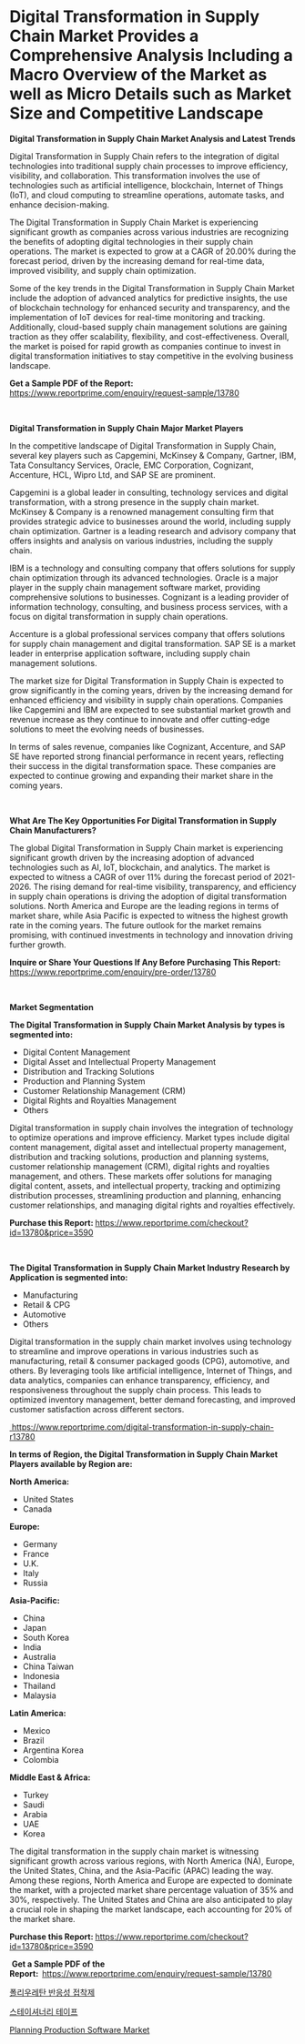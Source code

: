 <p><h1>Digital Transformation in Supply Chain Market Provides a Comprehensive Analysis Including a Macro Overview of the Market as well as Micro Details such as Market Size and Competitive Landscape</h1></p><p><strong>Digital Transformation in Supply Chain Market Analysis and Latest Trends</strong></p>
<p><p>Digital Transformation in Supply Chain refers to the integration of digital technologies into traditional supply chain processes to improve efficiency, visibility, and collaboration. This transformation involves the use of technologies such as artificial intelligence, blockchain, Internet of Things (IoT), and cloud computing to streamline operations, automate tasks, and enhance decision-making.</p><p>The Digital Transformation in Supply Chain Market is experiencing significant growth as companies across various industries are recognizing the benefits of adopting digital technologies in their supply chain operations. The market is expected to grow at a CAGR of 20.00% during the forecast period, driven by the increasing demand for real-time data, improved visibility, and supply chain optimization.</p><p>Some of the key trends in the Digital Transformation in Supply Chain Market include the adoption of advanced analytics for predictive insights, the use of blockchain technology for enhanced security and transparency, and the implementation of IoT devices for real-time monitoring and tracking. Additionally, cloud-based supply chain management solutions are gaining traction as they offer scalability, flexibility, and cost-effectiveness. Overall, the market is poised for rapid growth as companies continue to invest in digital transformation initiatives to stay competitive in the evolving business landscape.</p></p>
<p><strong>Get a Sample PDF of the Report:&nbsp;</strong> <a href="https://www.reportprime.com/enquiry/request-sample/13780">https://www.reportprime.com/enquiry/request-sample/13780</a></p>
<p>&nbsp;</p>
<p><strong>Digital Transformation in Supply Chain Major Market Players</strong></p>
<p><p>In the competitive landscape of Digital Transformation in Supply Chain, several key players such as Capgemini, McKinsey & Company, Gartner, IBM, Tata Consultancy Services, Oracle, EMC Corporation, Cognizant, Accenture, HCL, Wipro Ltd, and SAP SE are prominent. </p><p>Capgemini is a global leader in consulting, technology services and digital transformation, with a strong presence in the supply chain market. McKinsey & Company is a renowned management consulting firm that provides strategic advice to businesses around the world, including supply chain optimization. Gartner is a leading research and advisory company that offers insights and analysis on various industries, including the supply chain.</p><p>IBM is a technology and consulting company that offers solutions for supply chain optimization through its advanced technologies. Oracle is a major player in the supply chain management software market, providing comprehensive solutions to businesses. Cognizant is a leading provider of information technology, consulting, and business process services, with a focus on digital transformation in supply chain operations.</p><p>Accenture is a global professional services company that offers solutions for supply chain management and digital transformation. SAP SE is a market leader in enterprise application software, including supply chain management solutions.</p><p>The market size for Digital Transformation in Supply Chain is expected to grow significantly in the coming years, driven by the increasing demand for enhanced efficiency and visibility in supply chain operations. Companies like Capgemini and IBM are expected to see substantial market growth and revenue increase as they continue to innovate and offer cutting-edge solutions to meet the evolving needs of businesses.</p><p>In terms of sales revenue, companies like Cognizant, Accenture, and SAP SE have reported strong financial performance in recent years, reflecting their success in the digital transformation space. These companies are expected to continue growing and expanding their market share in the coming years.</p></p>
<p>&nbsp;</p>
<p><strong>What Are The Key Opportunities For Digital Transformation in Supply Chain Manufacturers?</strong></p>
<p><p>The global Digital Transformation in Supply Chain market is experiencing significant growth driven by the increasing adoption of advanced technologies such as AI, IoT, blockchain, and analytics. The market is expected to witness a CAGR of over 11% during the forecast period of 2021-2026. The rising demand for real-time visibility, transparency, and efficiency in supply chain operations is driving the adoption of digital transformation solutions. North America and Europe are the leading regions in terms of market share, while Asia Pacific is expected to witness the highest growth rate in the coming years. The future outlook for the market remains promising, with continued investments in technology and innovation driving further growth.</p></p>
<p><strong>Inquire or Share Your Questions If Any Before Purchasing This Report:</strong> <a href="https://www.reportprime.com/enquiry/pre-order/13780">https://www.reportprime.com/enquiry/pre-order/13780</a></p>
<p>&nbsp;</p>
<p><strong>Market Segmentation</strong></p>
<p><strong>The Digital Transformation in Supply Chain Market Analysis by types is segmented into:</strong></p>
<p><ul><li>Digital Content Management</li><li>Digital Asset and Intellectual Property Management</li><li>Distribution and Tracking Solutions</li><li>Production and Planning System</li><li>Customer Relationship Management (CRM)</li><li>Digital Rights and Royalties Management</li><li>Others</li></ul></p>
<p><p>Digital transformation in supply chain involves the integration of technology to optimize operations and improve efficiency. Market types include digital content management, digital asset and intellectual property management, distribution and tracking solutions, production and planning systems, customer relationship management (CRM), digital rights and royalties management, and others. These markets offer solutions for managing digital content, assets, and intellectual property, tracking and optimizing distribution processes, streamlining production and planning, enhancing customer relationships, and managing digital rights and royalties effectively.</p></p>
<p><strong>Purchase this Report:&nbsp;</strong><a href="https://www.reportprime.com/checkout?id=13780&price=3590">https://www.reportprime.com/checkout?id=13780&price=3590</a></p>
<p>&nbsp;</p>
<p><strong>The Digital Transformation in Supply Chain Market Industry Research by Application is segmented into:</strong></p>
<p><ul><li>Manufacturing</li><li>Retail & CPG</li><li>Automotive</li><li>Others</li></ul></p>
<p><p>Digital transformation in the supply chain market involves using technology to streamline and improve operations in various industries such as manufacturing, retail & consumer packaged goods (CPG), automotive, and others. By leveraging tools like artificial intelligence, Internet of Things, and data analytics, companies can enhance transparency, efficiency, and responsiveness throughout the supply chain process. This leads to optimized inventory management, better demand forecasting, and improved customer satisfaction across different sectors.</p></p>
<p><a href="https://www.reportprime.com/digital-transformation-in-supply-chain-r13780">&nbsp;https://www.reportprime.com/digital-transformation-in-supply-chain-r13780</a></p>
<p><strong>In terms of Region, the Digital Transformation in Supply Chain Market Players available by Region are:</strong></p>
<p>
    <p> <strong> North America: </strong>
        <ul>
            <li>United States</li>
            <li>Canada</li>
        </ul>
        </p> 
    <p> <strong> Europe: </strong>
        <ul>
            <li>Germany</li>
            <li>France</li>
            <li>U.K.</li>
            <li>Italy</li>
            <li>Russia</li>
        </ul>
        </p> 
    <p> <strong> Asia-Pacific: </strong>
        <ul>
            <li>China</li>
            <li>Japan</li>
            <li>South Korea</li>
            <li>India</li>
            <li>Australia</li>
            <li>China Taiwan</li>
            <li>Indonesia</li>
            <li>Thailand</li>
            <li>Malaysia</li>
        </ul>
        </p> 
    <p> <strong> Latin America: </strong>
        <ul>
            <li>Mexico</li>
            <li>Brazil</li>
            <li>Argentina Korea</li>
            <li>Colombia</li>
        </ul>
        </p> 
    <p> <strong> Middle East & Africa: </strong>
        <ul>
            <li>Turkey</li>
            <li>Saudi</li>
            <li>Arabia</li>
            <li>UAE</li>
            <li>Korea</li>
        </ul>
    </p>
    </p>
<p><p>The digital transformation in the supply chain market is witnessing significant growth across various regions, with North America (NA), Europe, the United States, China, and the Asia-Pacific (APAC) leading the way. Among these regions, North America and Europe are expected to dominate the market, with a projected market share percentage valuation of 35% and 30%, respectively. The United States and China are also anticipated to play a crucial role in shaping the market landscape, each accounting for 20% of the market share.</p></p>
<p><strong>Purchase this Report: </strong><a href="https://www.reportprime.com/checkout?id=13780&price=3590">https://www.reportprime.com/checkout?id=13780&price=3590</a></p>
<p>&nbsp;<strong>Get a Sample PDF of the Report:&nbsp;&nbsp;</strong><a href="https://www.reportprime.com/enquiry/request-sample/13780">https://www.reportprime.com/enquiry/request-sample/13780</a></p>
<p><strong></strong></p>
<p><p><a href="https://github.com/JeromeRtyau89966/Market-Research-Report-List-1/blob/main/265991722782.md">폴리우레탄 반응성 접착제</a></p><p><a href="https://github.com/TimmyMann6767/Market-Research-Report-List-1/blob/main/795427022781.md">스테이셔너리 테이프</a></p><p><a href="https://github.com/Airanohannonzb68e5pb53oc1/Market-Research-Report-List-2/blob/main/planning-production-software-market.md">Planning Production Software Market</a></p></p>